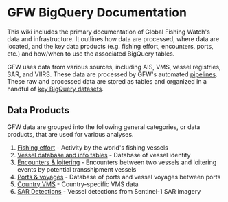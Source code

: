 # GFW BigQuery Documentation

This wiki includes the primary documentation of Global Fishing Watch's data and infrastructure. It outlines how data are processed, where data are located, and the key data products (e.g. fishing effort, encounters, ports, etc.) and how/when to use the associated BigQuery tables.

GFW uses data from various sources, including AIS, VMS, vessel registries, SAR, and VIIRS. These data are processed by GFW's automated [pipelines](https://github.com/GlobalFishingWatch/bigquery-documentation-wf827/wiki/Pipeline). These raw and processed data are stored as tables and organized in a handful of [key BigQuery datasets](https://github.com/GlobalFishingWatch/bigquery-documentation-wf827/wiki/BigQuery-datasets). 

## Data Products

GFW data are grouped into the following general categories, or data products, that are used for various analyses.

1. [Fishing effort](https://github.com/GlobalFishingWatch/bigquery-documentation-wf827/wiki/Fishing-Effort) - Activity by the world's fishing vessels
2. [Vessel database and info tables](https://github.com/GlobalFishingWatch/bigquery-documentation-wf827/wiki/Vessel-database-and-info-tables) - Database of vessel identity
3. [Encounters & loitering](https://github.com/GlobalFishingWatch/bigquery-documentation-wf827/wiki/Encounters-and-loitering) - Encounters between two vessels and loitering events by potential transshipment vessels
4. [Ports & voyages](https://github.com/GlobalFishingWatch/bigquery-documentation-wf827/wiki/Ports-and-voyages) - Database of ports and vessel voyages between ports
5. [Country VMS]() - Country-specific VMS data
6. [SAR Detections](https://github.com/GlobalFishingWatch/bigquery-documentation-wf827/wiki/SAR-Detections) - Vessel detections from Sentinel-1 SAR imagery
